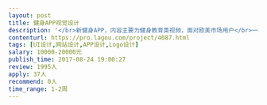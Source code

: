 ```yaml
---                
layout: post       
title: 健身APP视觉设计           
description: '</br>新健身APP，内容主要为健身教育类视频，面对欧美市场用户</br>一、 设计健身APP UI和视觉设计、logo、单页网站</br></br>二、 已经有产品原型图，主要需要视觉设计</br></br>三、 Asana Rebel (iphone), Headspace, Keep</br></br>四、 有APP设计经验，有平面设计经验，有欧美品牌或者欧美风格产品设计经验。上海或江浙地区人员公司优先</br>'     
contenturl: https://pro.lagou.com/project/4087.html      
tags: [UI设计,网站设计,APP设计,Logo设计]            
salary: 10000-20000元          
publish_time: 2017-08-24 19:00:27         
review: 1995人                   
apply: 37人                   
recommend: 0人                   
time_range: 1-2周              
---                 
```

